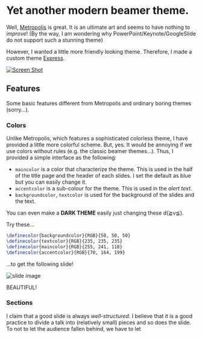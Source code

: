 # Yet another modern beamer theme.

Well, [Metropolis](https://github.com/matze/mtheme) is great.
It is an ultimate art and seems to have nothing to _improve_!
(By the way, I am wondering why PowerPoint/Keynote/GoogleSlide do not support such a stunning theme)

However, I wanted a little more friendly looking theme.
Therefore, I made a custom theme [Express](https://github.com/sano-jin/express-beamer).

[![Screen Shot](https://github.com/sano-jin/express-beamer/blob/main/doc/slide-4up.png)](https://github.com/sano-jin/express-beamer)


## Features
Some basic features different from Metropolis and ordinary boring themes (sorry...).

### Colors
Unlike Metropolis, which features a sophisticated colorless theme, I have provided a little more colorful scheme.
But, yes. It would be annoying if we use colors without rules (e.g. the classic beamer themes...).
Thus, I provided a simple interface as the following:

- `maincolor` is a color that characterize the theme.
This is used in the half of the title page and the header of each slides.
I set the default as blue but you can easily change it.
- `accentcolor` is a sub-colour for the theme.
This is used in the _alert text_.
- `backgroundcolor`, `textcolor` is used for the background of the slides and the text.


You can even make a __DARK THEME__ easily just changing these d(≧v≦).

Try these...
```tex
\definecolor{backgroundcolor}{RGB}{50, 50, 50}
\definecolor{textcolor}{RGB}{235, 235, 235}
\definecolor{maincolor}{RGB}{255, 241, 118}
\definecolor{accentcolor}{RGB}{70, 164, 199}
```

...to get the following slide!

![slide image](https://github.com/sano-jin/express-beamer/blob/main/doc/dark-theme-slide-4up.png)

BEAUTIFUL!

### Sections

I claim that a good slide is always _well-structured_.
I believe that it is a good practice to divide a talk into (relatively small) pieces and so does the slide.
To not to let the audience fallen behind, we have to let 



